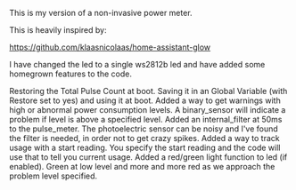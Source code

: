 This is my version of a non-invasive power meter.

This is heavily inspired by:

https://github.com/klaasnicolaas/home-assistant-glow

I have changed the led to a single ws2812b led and have added some homegrown features to the code.

Restoring the Total Pulse Count at boot. Saving it in an Global Variable (with Restore set to yes) and using it at boot.
Added a way to get warnings with high or abnormal power consumption levels. A binary_sensor will indicate a problem if level is above a specified level.
Added an internal_filter at 50ms to the pulse_meter. The photoelectric sensor can be noisy and I've found the filter is needed, in order not to get crazy spikes.
Added a way to track usage with a start reading. You specify the start reading and the code will use that to tell you current usage.
Added a red/green light function to led (if enabled). Green at low level and more and more red as we approach the problem level specified.
